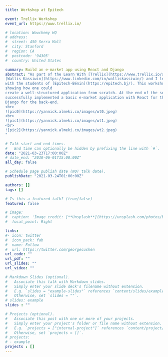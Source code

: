 ```yaml
---
title: Workshop at Epitech

event: Trellix Workshop
event_url: https://www.trellix.io/

# location: Wowchemy HQ
# address:
#  street: 450 Serra Mall
#  city: Stanford
#  region: CA
#  postcode: '94305'
#  country: United States

summary: Build an e-market app using React and Django
abstract: "As part of the Learn With [Trellix](https://www.trellix.io/about) program, 
[Wallis Kassiwin](https://www.linkedin.com/in/walliskassiwin/) and I led a workshop
with the students of [Epitech-Bénin](https://epitech.bj/). This workshop consisted of 
showing how one could 
create a well-structured application from scratch. At the end of the session, we had 
successfully implemented a basic e-market application with React for the front-end and 
Django for the back-end.
<br>
![pic0](https://yannick.almeki.co/images/wt0.jpeg)
<br>
![pic1](https://yannick.almeki.co/images/wt1.jpeg)
<br>
![pic2](https://yannick.almeki.co/images/wt2.jpeg)
"

# Talk start and end times.
#   End time can optionally be hidden by prefixing the line with `#`.
date: "2021-03-23T17:00:00Z"
# date_end: "2030-06-01T15:00:00Z"
all_day: false

# Schedule page publish date (NOT talk date).
publishDate: "2021-03-24T01:00:00Z"

authors: []
tags: []

# Is this a featured talk? (true/false)
featured: false

# image:
#  caption: 'Image credit: [**Unsplash**](https://unsplash.com/photos/bzdhc5b3Bxs)'
#  focal_point: Right

links:
#- icon: twitter
#  icon_pack: fab
#  name: Follow
#  url: https://twitter.com/georgecushen
url_code: ""
url_pdf: ""
url_slides: ""
url_video: ""

# Markdown Slides (optional).
#   Associate this talk with Markdown slides.
#   Simply enter your slide deck's filename without extension.
#   E.g. `slides = "example-slides"` references `content/slides/example-slides.md`.
#   Otherwise, set `slides = ""`.
# slides: example
slides : ""

# Projects (optional).
#   Associate this post with one or more of your projects.
#   Simply enter your project's folder or file name without extension.
#   E.g. `projects = ["internal-project"]` references `content/project/deep-learning/index.md`.
#   Otherwise, set `projects = []`.
# projects:
# - example
projects : []
---
```

